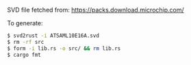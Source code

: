SVD file fetched from: https://packs.download.microchip.com/

To generate:
```sh
$ svd2rust -i ATSAML10E16A.svd
$ rm -rf src
$ form -i lib.rs -o src/ && rm lib.rs
$ cargo fmt
```

